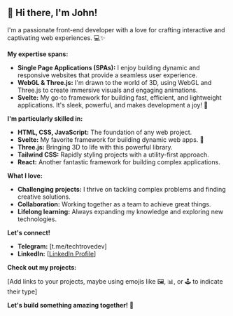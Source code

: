 ##  👋 Hi there, I'm John! 

I'm a passionate front-end developer with a love for crafting interactive and captivating web experiences. 💻✨

**My expertise spans:**

* **Single Page Applications (SPAs):** I enjoy building dynamic and responsive websites that provide a seamless user experience.
* **WebGL & Three.js:** I'm drawn to the world of 3D, using WebGL and Three.js to create immersive visuals and engaging animations. 
* **Svelte:** My go-to framework for building fast, efficient, and lightweight applications. It's sleek, powerful, and makes development a joy! 🚀

**I'm particularly skilled in:**

* **HTML, CSS, JavaScript:** The foundation of any web project. 
* **Svelte:** My favorite framework for building dynamic web apps. 💪
* **Three.js:** Bringing 3D to life with this powerful library. 
* **Tailwind CSS:**  Rapidly styling projects with a utility-first approach. 
* **React:** Another fantastic framework for building complex applications. 

**What I love:**

* **Challenging projects:** I thrive on tackling complex problems and finding creative solutions. 
* **Collaboration:** Working together as a team to achieve great things. 
* **Lifelong learning:**  Always expanding my knowledge and exploring new technologies.

**Let's connect!**

* **Telegram:** [t.me/techtrovedev]
* **LinkedIn:** [[LinkedIn Profile](https://www.linkedin.com/in/johnn-henry-vanegas-maldonado-a81b22318/)]

**Check out my projects:**

[Add links to your projects, maybe using emojis like 🖼️, 📊, or 🕹️ to indicate their type]

**Let's build something amazing together!** 🤩 
